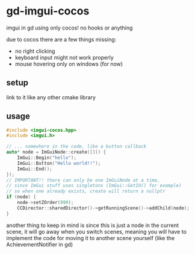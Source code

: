 # gd-imgui-cocos

imgui in gd using only cocos! no hooks or anything

due to cocos there are a few things missing:
- no right clicking
- keyboard input might not work properly
- mouse hovering only on windows (for now)

## setup

link to it like any other cmake library

## usage

```cpp
#include <imgui-cocos.hpp>
#include <imgui.h>

// ... somewhere in the code, like a button callback
auto* node = ImGuiNode::create([]() {
    ImGui::Begin("hello");
    ImGui::Button("Hello world!!");
    ImGui::End();
});
// IMPORTANT!! there can only be one ImGuiNode at a time,
// since ImGui stuff uses singletons (ImGui::GetIO() for example)
// so when one already exists, create will return a nullptr
if (node) {
    node->setZOrder(999);
    CCDirector::sharedDirector()->getRunningScene()->addChild(node);
}
```

another thing to keep in mind is since this is just a node in the current scene, it will go away when you switch scenes, meaning you will have to implement the code for moving it to another scene yourself (like the AchievementNotifier in gd)